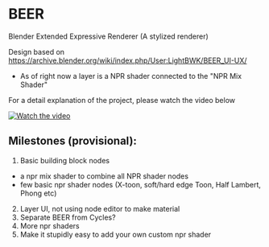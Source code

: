 # BEER
Blender Extended Expressive Renderer (A stylized renderer)

Design based on https://archive.blender.org/wiki/index.php/User:LightBWK/BEER_UI-UX/
 - As of right now a layer is a NPR shader connected to the "NPR Mix Shader"

For a detail explanation of the project, please watch the video below

[![Watch the video](https://img.youtube.com/vi/g9NHz9mzuBc/maxresdefault.jpg)](https://www.youtube.com/watch?v=g9NHz9mzuBc)

## Milestones (provisional):
1. Basic building block nodes
 - a npr mix shader to combine all NPR shader nodes 
 - few basic npr shader nodes (X-toon, soft/hard edge Toon, Half Lambert, Phong etc)
2. Layer UI, not using node editor to make material
3. Separate BEER from Cycles?
4. More npr shaders
5. Make it stupidly easy to add your own custom npr shader
